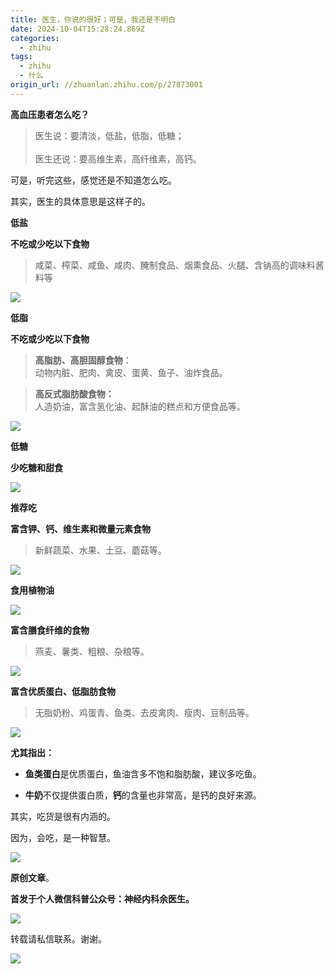 ```yaml
---
title: 医生，你说的很好；可是，我还是不明白
date: 2024-10-04T15:28:24.869Z
categories:
  - zhihu
tags:
  - zhihu
  - 什么
origin_url: //zhuanlan.zhihu.com/p/27873001
---
```

&#x20;**高血压患者怎么吃？**&#x20;

> 医生说：要清淡，低盐，低脂，低糖；\
> \
> 医生还说：要高维生素，高纤维素，高钙。

可是，听完这些，感觉还是不知道怎么吃。

其实，医生的具体意思是这样子的。

**低盐**

**不吃或少吃以下食物**

> 咸菜、榨菜、咸鱼、咸肉、腌制食品、烟熏食品、火腿、含钠高的调味料酱料等

![](https://pic3.zhimg.com/v2-b97af9117b02fea325f88e25f1ab56c4_b.jpg)

**低脂**

**不吃或少吃以下食物**

> **高脂肪、高胆固醇食物**：\
> 动物内脏、肥肉、禽皮、蛋黄、鱼子、油炸食品。

> &#x20;**高反式脂肪酸食物：** \
> 人造奶油，富含氢化油、起酥油的糕点和方便食品等。

![](https://pica.zhimg.com/v2-aa20654c17bc6eb9a4b1d5991c90b050_b.jpg)

**低糖**

**少吃糖和甜食**

![](https://pic4.zhimg.com/v2-db6650560f605d83efe008e8d2c85bb1_b.jpg)

**推荐吃**

**富含钾、钙、维生素和微量元素食物**

> 新鲜蔬菜、水果、土豆、蘑菇等。

![](https://pic1.zhimg.com/v2-fe44a8262fe75fe41d69711479aec6e2_b.jpg)

**食用植物油**

![](https://pic3.zhimg.com/v2-b617bc37ed05f5a036f30ef7868e82e0_b.jpg)

**富含膳食纤维的食物**

> 燕麦、薯类、粗粮、杂粮等。

![](https://pica.zhimg.com/v2-26f25728f6841703a4d9d6c2fac195e8_b.jpg)

**富含优质蛋白、低脂肪食物**

> 无脂奶粉、鸡蛋青、鱼类、去皮禽肉、瘦肉、豆制品等。

![](https://pic3.zhimg.com/v2-2409d6d1102fb4e40e03aaed6045b9ac_b.jpg)

&#x20;**尤其指出：**&#x20;

* **鱼类蛋白**是优质蛋白，鱼油含多不饱和脂肪酸，建议多吃鱼。

- **牛奶**不仅提供蛋白质，**钙**的含量也非常高，是钙的良好来源。

其实，吃货是很有内涵的。

因为，会吃，是一种智慧。

![](https://pic4.zhimg.com/v2-f810cee0e2830798d2c8cfc40f447649_b.png)

**原创文章**。

&#x20;**首发于个人微信科普公众号：神经内科余医生。**&#x20;

![](https://pic1.zhimg.com/v2-d3276abd6661237f9cafe8a08ef3d368_b.png)

转载请私信联系。谢谢。

![](https://pic1.zhimg.com/v2-ea3a25fd2c8d18778f59274303fae276_b.png)
